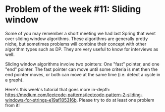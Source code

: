 # Problem of the week #11: Sliding window

Some of you may remember a short meeting we had last Spring that went over sliding window algorithms. These algorithms are generally pretty niche, but sometimes problems will combine their concept with other algorithm types such as DP. They are very useful to know for interviews as well.

Sliding window algorithms involve two pointers: One "fast" pointer, and one "end" pointer. The fast pointer can move until some criteria is met then the end pointer moves, or both can move at the same time (i.e. detect a cycle in a graph). 

Here's this week's tutorial that goes more in-depth: https://medium.com/leetcode-patterns/leetcode-pattern-2-sliding-windows-for-strings-e19af105316b. Please try to do at least one problem from it!

